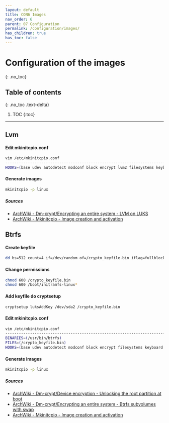 ```yaml
---
layout: default
title: CON6 Images
nav_order: 6
parent: 07 Configuration
permalink: /configuration/images/
has_children: true
has_toc: false
---
```


# Configuration of the images
{: .no_toc}

## Table of contents
{: .no_toc .text-delta}

1. TOC
{:toc}

---

## Lvm

#### Edit mkinitcpio.conf

```bash
vim /etc/mkinitcpio.conf
----------------------------------------------------------------------------------------
HOOKS=(base udev autodetect modconf block encrypt lvm2 filesystems keyboard keymap fsck)
```

#### Generate images

```bash
mkinitcpio -p linux
```

##### Sources
- [ArchWiki - Dm-crypt/Encrypting an entire system - LVM on LUKS](https://wiki.archlinux.org/index.php/Dm-crypt/Encrypting_an_entire_system#LVM_on_LUKS)
- [ArchWiki - Mkinitcpio - Image creation and activation](https://wiki.archlinux.org/index.php/Mkinitcpio#Image_creation_and_activation)

## Btrfs

#### Create keyfile

```bash
dd bs=512 count=4 if=/dev/random of=/crypto_keyfile.bin iflag=fullblock
```

#### Change permissions

```bash
chmod 600 /crypto_keyfile.bin
chmod 600 /boot/initramfs-linux*
```

#### Add keyfile do cryptsetup

```bash
cryptsetup luksAddKey /dev/sda2 /crypto_keyfile.bin
```

#### Edit mkinitcpio.conf

```bash
vim /etc/mkinitcpio.conf
-----------------------------------------------------------------------------------
BINARIES=(/usr/bin/btrfs)
FILES=(/crypto_keyfile.bin)
HOOKS=(base udev autodetect modconf block encrypt filesystems keyboard keymap fsck)
```

#### Generate images

```bash
mkinitcpio -p linux
```

##### Sources
- [ArchWiki - Dm-crypt/Device encryption - Unlocking the root partition at boot](https://wiki.archlinux.org/index.php/Dm-crypt/Device_encryption#Unlocking_the_root_partition_at_boot)
- [ArchWiki - Dm-crypt/Encrypting an entire system - Btrfs subvolumes with swap](https://wiki.archlinux.org/index.php/Dm-crypt/Encrypting_an_entire_system#Btrfs_subvolumes_with_swap)
- [ArchWiki - Mkinitcpio - Image creation and activation](https://wiki.archlinux.org/index.php/Mkinitcpio#Image_creation_and_activation)
